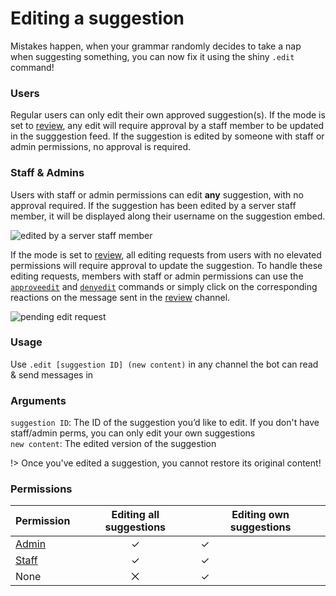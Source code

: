 # Editing a suggestion
Mistakes happen, when your grammar randomly decides to take a nap when suggesting something, you can now fix it using the shiny `.edit` command! 

### Users
Regular users can only edit their own approved suggestion(s). If the mode is set to [review](config/mode.md), any edit will require approval by a staff member to be updated in the sugggestion feed. If the suggestion is edited by someone with staff or admin permissions, no approval is required.

### Staff & Admins
Users with staff or admin permissions can edit **any** suggestion, with no approval required. If the suggestion has been edited by a server staff member, it will be displayed along their username on the suggestion embed.

![edited by a server staff member](https://cdn.discordapp.com/attachments/769650556502409226/782613453437140992/unknown.png)

If the mode is set to [review](config/mode.md), all editing requests from users with no elevated permissions will require approval to update the suggestion. To handle these editing requests, members with staff or admin permissions can use the [`approveedit`](staff/approveedit.md) and [`denyedit`](staff/denyedit.md) commands or simply click on the corresponding reactions on the message sent in the [review](config.review.md) channel.

![pending edit request](https://cdn.discordapp.com/attachments/769650556502409226/782617101940162560/unknown.png)

### Usage
Use `.edit [suggestion ID] (new content)` in any channel the bot can read & send messages in

### Arguments

`suggestion ID`: The ID of the suggestion you’d like to edit. If you don't have staff/admin perms, you can only edit your own suggestions\
`new content`: The edited version of the suggestion

!> Once you've edited a suggestion, you cannot restore its original content! 

### Permissions

| Permission                          | Editing all suggestions | Editing own suggestions |
|-------------------------------------|:-----------------------:|-------------------------|
| [Admin](/config/adminroles.md)      | ✓                       | ✓                       |
| [Staff](/config/staffroles.md)      | ✓                       | ✓                       |
| None                                | ⨉                       | ✓                      |
